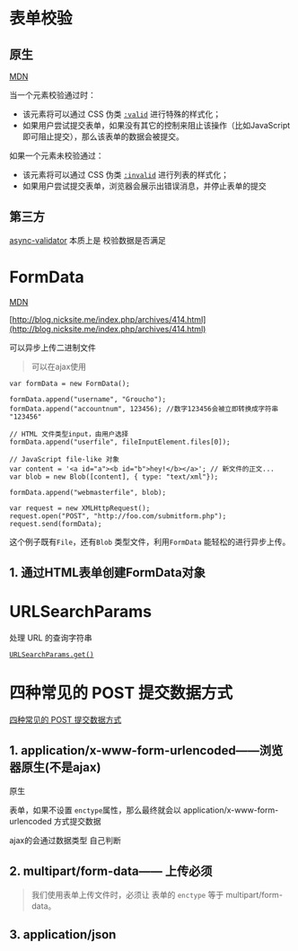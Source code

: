 # 表单校验

## 原生

[MDN](https://developer.mozilla.org/zh-CN/docs/Learn/HTML/Forms/Data_form_validation)

当一个元素校验通过时：

- 该元素将可以通过 CSS 伪类 [`:valid`](https://developer.mozilla.org/zh-CN/docs/Web/CSS/:valid) 进行特殊的样式化；
- 如果用户尝试提交表单，如果没有其它的控制来阻止该操作（比如JavaScript即可阻止提交），那么该表单的数据会被提交。

如果一个元素未校验通过：

- 该元素将可以通过 CSS 伪类 [`:invalid`](https://developer.mozilla.org/zh-CN/docs/Web/CSS/:invalid) 进行列表的样式化；
- 如果用户尝试提交表单，浏览器会展示出错误消息，并停止表单的提交



## 第三方

[async-validator](https://www.npmjs.com/package/async-validator)  本质上是 校验数据是否满足

# FormData

[MDN](https://developer.mozilla.org/zh-CN/docs/Web/API/FormData/Using_FormData_Objects)

[http://blog.nicksite.me/index.php/archives/414.html](http://blog.nicksite.me/index.php/archives/414.html)

可以异步上传二进制文件

> 可以在ajax使用

```
var formData = new FormData();

formData.append("username", "Groucho");
formData.append("accountnum", 123456); //数字123456会被立即转换成字符串 "123456"

// HTML 文件类型input，由用户选择
formData.append("userfile", fileInputElement.files[0]);

// JavaScript file-like 对象
var content = '<a id="a"><b id="b">hey!</b></a>'; // 新文件的正文...
var blob = new Blob([content], { type: "text/xml"});

formData.append("webmasterfile", blob);

var request = new XMLHttpRequest();
request.open("POST", "http://foo.com/submitform.php");
request.send(formData);
```

这个例子既有`File`，还有`Blob` 类型文件，利用`FormData` 能轻松的进行异步上传。

## 1. 通过HTML表单创建FormData对象





# URLSearchParams

处理 URL 的查询字符串

[`URLSearchParams.get()`](https://developer.mozilla.org/zh-CN/docs/Web/API/URLSearchParams/get)



# 四种常见的 POST 提交数据方式

[四种常见的 POST 提交数据方式](https://imququ.com/post/four-ways-to-post-data-in-http.html)

## 1. application/x-www-form-urlencoded——浏览器原生(不是ajax)

原生<form>表单，如果不设置 `enctype`属性，那么最终就会以 application/x-www-form-urlencoded 方式提交数据

ajax的会通过数据类型 自己判断



## 2. multipart/form-data—— 上传必须

> 我们使用表单上传文件时，必须让 <form> 表单的 `enctype` 等于 multipart/form-data。



## 3. application/json

